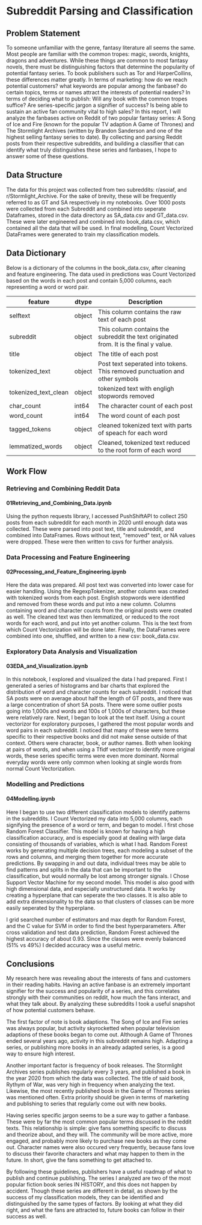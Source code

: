 # Subreddit Parsing and Classification

## Problem Statement

To someone unfamiliar with the genre, fantasy literature all seems the same. Most people are familiar with the common tropes: magic, swords, knights, dragons and adventures. While these things are common to most fantasy novels, there must be distinguishing factors that determine the popularity of potential fantasy series. To book publishers such as Tor and HarperCollins, these differences matter greatly. In terms of marketing: how do we reach potential customers? what keywords are popular among the fanbase? do certain topics, terms or names attract the interests of potential readers? In terms of deciding what to publish: Will any book with the common tropes suffice? Are series-specific jargon a signifier of success? Is being able to sustain an active fan community vital to high sales? In this report, I will analyze the fanbases active on Reddit of two popular fantasy series: A Song of Ice and Fire (known for the popular TV adaption A Game of Thrones) and The Stormlight Archives (written by Brandon Sanderson and one of the highest selling fantasy series to date). By collecting and parsing Reddit posts from their respective subreddits, and building a classifier that can identify what truly distinguishes these series and fanbases, I hope to answer some of these questions.

## Data Structure
The data for this project was collected from two subreddits: r/asoiaf, and r/Stormlight_Archive. For the sake of brevity, these will be frequently referred to as GT and SA respectively in my notebooks. Over 1000 posts were collected from each Subreddit and combined into seperate Dataframes, stored in the data directory as SA_data.csv and GT_data.csv. These were later engineered and combined into book_data.csv, which contained all the data that will be used. In final modelling, Count Vectorized DataFrames were generated to train my classification models.

## Data Dictionary
Below is a dictionary of the columns in the book_data.csv, after cleaning and feature engineering. The data used in predictions was Count Vectorized based on the words in each post and contain 5,000 columns, each representing a word or word pair.

| feature | dtype |Description
| --- | --- | --- |
| selftext | object |This column contains the raw text of each post
| subreddit | object |This column contains the subreddit the text originated from. It is the final y value.
| title | object |The title of each post
| tokenized_text | object |Post text seperated into tokens. This removed punctuation and other symbols
| tokenized_text_clean | object |tokenized text with engligh stopwords removed
| char_count | int64 |The character count of each post
| word_count | int64 |The word count of each post
| tagged_tokens | object |cleaned tokenized text with parts of speach for each word
| lemmatized_words | object |Cleaned, tokenized text reduced to the root form of each word


## Work Flow

### Retrieving and Combining Reddit Data
#### 01Retrieving_and_Combining_Data.ipynb

Using the python requests library, I accessed PushShiftAPI to collect 250 posts from each subreddit for each month in 2020 until enough data was collected. These were parsed into post text, title and subreddit, and combined into DataFrames. Rows without text, "removed" text, or NA values were dropped. These were then written to csvs for further analysis.

### Data Processing and Feature Engineering
#### 02Processing_and_Feature_Engineering.ipynb

Here the data was prepared. All post text was converted into lower case for easier handling. Using the RegexpTokenizer, another column was created with tokenized words from each post. English stopwords were identified and removed from these words and put into a new column. Columns containing word and character counts from the original posts were created as well. The cleaned text was then lemmatized, or reduced to the root words for each word, and put into yet another column. This is the text from which Count Vectorization will be done later. Finally, the DataFrames were combined into one, shuffled, and written to a new csv: book_data.csv.

### Exploratory Data Analysis and Visualization
#### 03EDA_and_Visualization.ipynb

In this notebook, I explored and visualized the data I had prepared. First I generated a series of histograms and bar charts that explored the distribution of word and character counts for each subreddit. I noticed that SA posts were on average about half the length of GT posts, and there was a large concentration of short SA posts. There were some outlier posts going into 1,000s and words and 100s of 1,000s of characters, but these were relatively rare. Next, I began to look at the text itself. Using a count vectorizor for exploratory purposes, I gathered the most popular words and word pairs in each subreddit. I noticed that many of these were terms specific to their respective books and did not make sense outside of that context. Others were character, book, or author names. Both when looking at pairs of words, and when using a Tfidf vectorizer to identify more original words, these series specific terms were even more dominant. Normal everyday words were only common when looking at single words from normal Count Vectorization.

### Modelling and Predictions
#### 04Modelling.ipynb

Here I began to use two different classification models to identify patterns in the subreddits. I Count Vectorized my data into 5,000 columns, each signifying the presence of a word or term, and began to model. I first chose Random Forest Classifier. This model is known for having a high classification accuracy, and is especially good at dealing with large data consisting of thousands of variables, which is what I had. Random Forest works by generating multiple decision trees, each modeling a subset of the rows and columns, and merging them together for more accurate predictions. By swapping in and out data, individual trees may be able to find patterns and splits in the data that can be important to the classification, but would normally be lost among stronger signals. I Chose Support Vector Machine for my second model. This model is also good with high dimensional data, and especially unstructured data. It works by creating a hyperplane that can seperate the two classes. It is also able to add extra dimensionality to the data so that clusters of classes can be more easily seperated by the hyperplane. 

I grid searched number of estimators and max depth for Random Forest, and the C value for SVM in order to find the best hyperparameters. After cross validation and test data prediction, Random Forest achieved the highest accuracy of about 0.93. Since the classes were evenly balanced (51% vs 49%) I decided accuracy was a useful metric.


## Conclusions

My research here was revealing about the interests of fans and customers in their reading habits. Having an active fanbase is an extremely important signifier for the success and popularity of a series, and this correlates strongly with their communities on reddit, how much the fans interact, and what they talk about. By analyzing these subreddits I took a useful snapshot of how potential customers behave.

The first factor of note is book adaptions. The Song of Ice and Fire series was always popular, but activity skyrocketted when popular television adaptions of these books began to come out. Although A Game of Thrones ended several years ago, activity in this subreddit remains high. Adapting a series, or publishing more books in an already adapted series, is a good way to ensure high interest. 

Another important factor is frequency of book releases. The Stormlight Archives series publishes regularly every 3 years, and published a book in the year 2020 from which the data was collected. The title of said book, Rythym of War, was very high in frequency when analyzing the text. Likewise, the most recently published book in the Game of Thrones series was mentioned often. Extra priority should be given in terms of marketing and publishing to series that regularly come out with new books.

Having series specific jargon seems to be a sure way to gather a fanbase. These were by far the most common popular terms discussed in the reddit texts. This relationship is simple: give fans something specific to discuss and theorize about, and they will. The community will be more active, more engaged, and probably more likely to purchase new books as they come out. Character names were also occured very frequently, because fans love to discuss their favorite characters and what may happen to them in the future. In short, give the fans something to get attached to.

By following these guidelines, publishers have a useful roadmap of what to publish and continue publishing. The series I analyzed are two of the most popular fiction book series IN HISTORY, and this does not happen by accident. Though these series are different in detail, as shown by the success of my classification models, they can be identified and distinguished by the same types of factors. By looking at what they did right, and what the fans are attracted to, future books can follow in their success as well.
